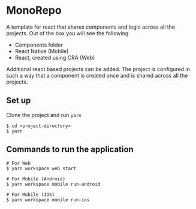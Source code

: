 # MonoRepo
A template for react that shares components and logic across all the projects. Out of the box you will see the following.
- Components folder
- React Native (Mobile)
- React, created using CRA (Web)

Additional react based projects can be added. The project is configured in such a way that a component is created once and is shared across all the projects. 

## Set up

Clone the project and run `yarn`
```
$ cd <project-directory> 
$ yarn
```

## Commands to run the application
```
# For Web
$ yarn workspace web start

# For Mobile (Android)
$ yarn workspace mobile run-android

# For Mobile (IOS)
$ yarn workspace mobile run-ios
```
